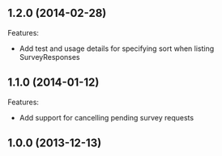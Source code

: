 ## 1.2.0 (2014-02-28)

Features:

- Add test and usage details for specifying sort when listing SurveyResponses

## 1.1.0 (2014-01-12)

Features:

- Add support for cancelling pending survey requests

## 1.0.0 (2013-12-13)
